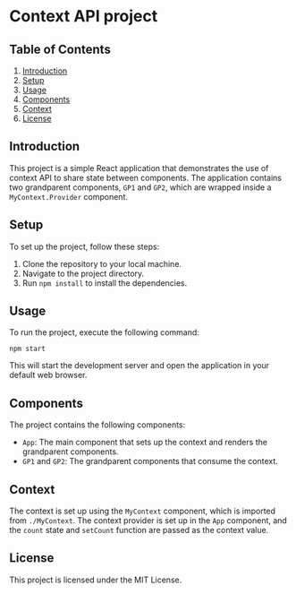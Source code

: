 ![]()

# Context API project

## Table of Contents

1. [Introduction](https://www.codechat.co/#introduction)
2. [Setup](https://www.codechat.co/#setup)
3. [Usage](https://www.codechat.co/#usage)
4. [Components](https://www.codechat.co/#components)
5. [Context](https://www.codechat.co/#context)
6. [License](https://www.codechat.co/#license)

## Introduction

This project is a simple React application that demonstrates the use of context API to share state between components. The application contains two grandparent components, `GP1` and `GP2`, which are wrapped inside a `MyContext.Provider` component.

## Setup

To set up the project, follow these steps:

1. Clone the repository to your local machine.
2. Navigate to the project directory.
3. Run `npm install` to install the dependencies.

## Usage

To run the project, execute the following command:

```
npm start
```

This will start the development server and open the application in your default web browser.

## Components

The project contains the following components:

* `App`: The main component that sets up the context and renders the grandparent components.
* `GP1` and `GP2`: The grandparent components that consume the context.

## Context

The context is set up using the `MyContext` component, which is imported from `./MyContext`. The context provider is set up in the `App` component, and the `count` state and `setCount` function are passed as the context value.

## License

This project is licensed under the MIT License.
